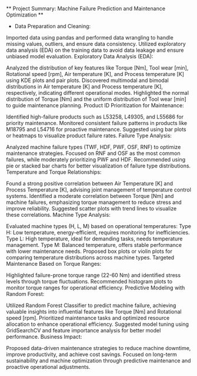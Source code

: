 ** Project Summary: Machine Failure Prediction and Maintenance Optimization **
* Data Preparation and Cleaning:

Imported data using pandas and performed data wrangling to handle missing values, outliers, and ensure data consistency.
Utilized exploratory data analysis (EDA) on the training data to avoid data leakage and ensure unbiased model evaluation.
Exploratory Data Analysis (EDA):

Analyzed the distribution of key features like Torque [Nm], Tool wear [min], Rotational speed [rpm], Air temperature [K], and Process temperature [K] using KDE plots and pair plots.
Discovered multimodal and bimodal distributions in Air temperature [K] and Process temperature [K], respectively, indicating different operational modes.
Highlighted the normal distribution of Torque [Nm] and the uniform distribution of Tool wear [min] to guide maintenance planning.
Product ID Prioritization for Maintenance:

Identified high-failure products such as L53258, L49305, and L55686 for priority maintenance.
Monitored consistent failure patterns in products like M18795 and L54716 for proactive maintenance.
Suggested using bar plots or heatmaps to visualize product failure rates.
Failure Type Analysis:

Analyzed machine failure types (TWF, HDF, PWF, OSF, RNF) to optimize maintenance strategies.
Focused on RNF and OSF as the most common failures, while moderately prioritizing PWF and HDF.
Recommended using pie or stacked bar charts for better visualization of failure type distributions.
Temperature and Torque Relationships:

Found a strong positive correlation between Air Temperature [K] and Process Temperature [K], advising joint management of temperature control systems.
Identified a moderate correlation between Torque [Nm] and machine failures, emphasizing torque management to reduce stress and improve reliability.
Suggested scatter plots with trend lines to visualize these correlations.
Machine Type Analysis:

Evaluated machine types (H, L, M) based on operational temperatures:
Type H: Low temperature, energy-efficient, requires monitoring for inefficiencies.
Type L: High temperature, ideal for demanding tasks, needs temperature management.
Type M: Balanced temperature, offers stable performance with lower maintenance needs.
Proposed box plots or violin plots for comparing temperature distributions across machine types.
Targeted Maintenance Based on Torque Ranges:

Highlighted failure-prone torque range (22-60 Nm) and identified stress levels through torque fluctuations.
Recommended histogram plots to monitor torque ranges for operational efficiency.
Predictive Modeling with Random Forest:

Utilized Random Forest Classifier to predict machine failure, achieving valuable insights into influential features like Torque [Nm] and Rotational speed [rpm].
Prioritized maintenance tasks and optimized resource allocation to enhance operational efficiency.
Suggested model tuning using GridSearchCV and feature importance analysis for better model performance.
Business Impact:

Proposed data-driven maintenance strategies to reduce machine downtime, improve productivity, and achieve cost savings.
Focused on long-term sustainability and machine optimization through predictive maintenance and proactive operational adjustments.
